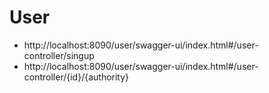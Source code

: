 # User

- http://localhost:8090/user/swagger-ui/index.html#/user-controller/singup
- http://localhost:8090/user/swagger-ui/index.html#/user-controller/{id}/{authority}